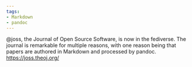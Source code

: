 ```yaml
---
tags:
- Markdown
- pandoc
---
```


@joss, the Journal of Open Source Software, is now in the fediverse. The
journal is remarkable for multiple reasons, with one reason being that
papers are authored in Markdown and processed by pandoc.
https://joss.theoj.org/
